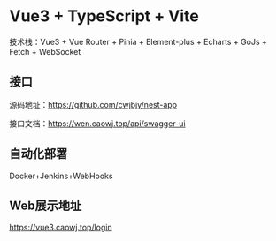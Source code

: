 # Vue3 + TypeScript + Vite

技术栈：Vue3 + Vue Router + Pinia + Element-plus + Echarts + GoJs + Fetch + WebSocket

## 接口

源码地址：https://github.com/cwjbjy/nest-app

接口文档：https://wen.caowj.top/api/swagger-ui

## 自动化部署

Docker+Jenkins+WebHooks

## Web展示地址

https://vue3.caowj.top/login
